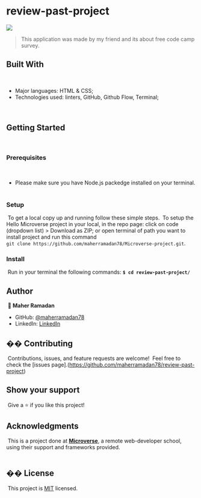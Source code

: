 # review-past-project
![](https://img.shields.io/badge/Microverse-blueviolet)

> This application was made by my friend and its about free code camp survey.
​
​
## Built With
​
- Major languages:  HTML & CSS;
- Technologies used: linters, GitHub, Github Flow, Terminal;

​
## Getting Started
​
### Prerequisites
​
- Please make sure you have Node.js packedge installed on your terminal.
​
### Setup
​
To get a local copy up and running follow these simple steps.
​
To setup the Hello Microverse project in your local, in the repo page:
click on code (dropdown list) > Download as ZIP;
or open terminal of path you want to install project and run this command <br>
`git clone https://github.com/maherramadan78/Microverse-project.git`.
​
### Install
​
Run in your terminal the following commands:
​
**`$ cd review-past-project/`**<br>


## Author
​
👤 **Maher Ramadan**
​
- GitHub: [@maherramadan78](https://github.com/maherramadan78/)
- LinkedIn: [LinkedIn](https://www.linkedin.com/in/maher-ramadan-655623a4/)
​

## �� Contributing
​
Contributions, issues, and feature requests are welcome!
​
Feel free to check the [issues page].(https://github.com/maherramadan78/review-past-project)
​
## Show your support
​
Give a ⭐️ if you like this project!
​
## Acknowledgments
​
This is a project done at **[Microverse](https://www.microverse.org/)**, a remote web-developer school, using their support and frameworks provided.<br />
​
## �� License
​
This project is [MIT](./MIT.md) licensed.

